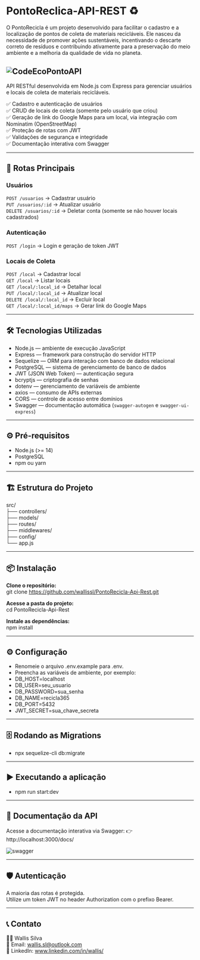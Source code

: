 # **PontoReclica-API-REST** ♻️

O PontoRecicla é um projeto desenvolvido para facilitar o cadastro e a localização de pontos de coleta de materiais recicláveis. Ele nasceu da necessidade de promover ações sustentáveis, incentivando o descarte correto de resíduos e contribuindo ativamente para a preservação do meio ambiente e a melhoria da qualidade de vida no planeta.

![CodeEcoPontoAPI](https://github.com/user-attachments/assets/a527622c-77b6-48a0-84ef-43e46c7d003d)
---

API RESTful desenvolvida em Node.js com Express para gerenciar usuários e locais de coleta de materiais recicláveis.

✅ Cadastro e autenticação de usuários  
✅ CRUD de locais de coleta (somente pelo usuário que criou)  
✅ Geração de link do Google Maps para um local, via integração com Nominatim (OpenStreetMap)  
✅ Proteção de rotas com JWT  
✅ Validações de segurança e integridade  
✅ Documentação interativa com Swagger  

---

## 📮 **Rotas Principais**

### **Usuários**  
`POST /usuarios` → Cadastrar usuário  
`PUT /usuarios/:id` → Atualizar usuário  
`DELETE /usuarios/:id` → Deletar conta (somente se não houver locais cadastrados)  

### **Autenticação**  
`POST /login` → Login e geração de token JWT  

### **Locais de Coleta**  
`POST /local` → Cadastrar local  
`GET /local` → Listar locais  
`GET /local/:local_id` → Detalhar local  
`PUT /local/:local_id` → Atualizar local  
`DELETE /local/:local_id` → Excluir local  
`GET /local/:local_id/maps` → Gerar link do Google Maps  

---

## 🛠️ **Tecnologias Utilizadas**

- Node.js — ambiente de execução JavaScript  
- Express — framework para construção do servidor HTTP  
- Sequelize — ORM para interação com banco de dados relacional  
- PostgreSQL — sistema de gerenciamento de banco de dados  
- JWT (JSON Web Token) — autenticação segura  
- bcryptjs — criptografia de senhas  
- dotenv — gerenciamento de variáveis de ambiente  
- axios — consumo de APIs externas  
- CORS — controle de acesso entre domínios  
- Swagger — documentação automática (`swagger-autogen` e `swagger-ui-express`)  

---

## ⚙️ **Pré-requisitos**

- Node.js (>= 14)  
- PostgreSQL  
- npm ou yarn  

---

## 🏗️ **Estrutura do Projeto**
src/<br>
├── controllers/<br>
├── models/<br>
├── routes/<br>
├── middlewares/<br>
├── config/<br>
└── app.js<br>

---

## 📦 **Instalação**
**Clone o repositório:**<br>
git clone https://github.com/wallissl/PontoRecicla-Api-Rest.git <br>

**Acesse a pasta do projeto:**<br>
cd PontoRecicla-Api-Rest <br>

**Instale as dependências:**<br>
npm install <br>

---

## ⚙️ **Configuração**
- Renomeie o arquivo .env.example para .env.
- Preencha as variáveis de ambiente, por exemplo:
- DB_HOST=localhost
- DB_USER=seu_usuario
- DB_PASSWORD=sua_senha
- DB_NAME=recicla365
- DB_PORT=5432
- JWT_SECRET=sua_chave_secreta

---

## 🗄️ **Rodando as Migrations**
- npx sequelize-cli db:migrate

---

## ▶️ **Executando a aplicação**
- npm run start:dev

---

## 📄 **Documentação da API**
Acesse a documentação interativa via Swagger:
👉 http://localhost:3000/docs/

![swagger](https://github.com/user-attachments/assets/0b59647c-8734-4a36-9acc-85d60a345999)

---

## 🛡️ **Autenticação**
A maioria das rotas é protegida. <br>
Utilize um token JWT no header Authorization com o prefixo Bearer.

---

## 📞 **Contato**
🙋‍♂️ Wallis Silva <br>
📧 Email: wallis.sl@outlook.com <br>
🔗 LinkedIn: www.linkedin.com/in/wallis/
